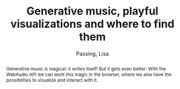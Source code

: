 --- 
title: "Generative music, playful visualizations and where to find them" 
abstract: "Generative music is magical: it writes itself! But it gets even better: With the WebAudio API we can work this magic in the browser, where we also have the possibilities to visualize and interact with it." 
address: "Berlin" 
author: "Passing, Lisa"
webAuthor: "Lisa Passing" 
booktitle: "Proceedings of the International Web Audio Conference" 
editor: "Monschke, Jan and Guttandin, Christoph and Schnell, Norbert and Jenkinson, Thomas and Schaedler, Jack" 
month: "September"
pages: "" 
publisher: "TU Berlin" 
series: "WAC '18"
track: "Talk"  
year: "2018" 
id: "2018_vid5" 
tags: year2018
media: https://www.youtube.com/watch?v=vQOtLFDDDS8 
pdflink: none
ISSN: 2663-5844
---